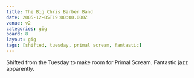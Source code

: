 ```yaml
---
title: The Big Chris Barber Band
date: 2005-12-05T19:00:00.000Z
venue: v2
categories: gig
board: 8
layout: gig
tags: [shifted, tuesday, primal scream, fantastic]
---
```

Shifted from the Tuesday to make room for Primal Scream. Fantastic jazz apparently.